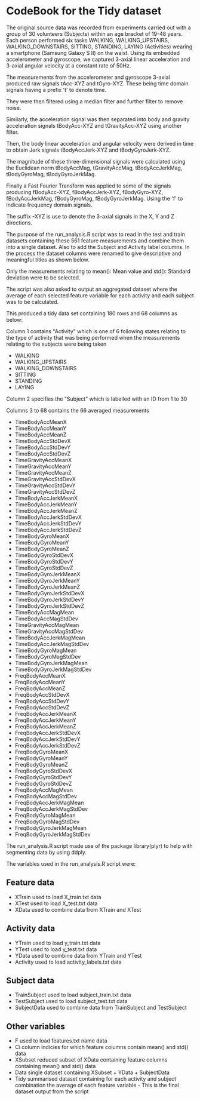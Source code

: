 # CodeBook for the Tidy dataset

The original source data was recorded from experiments carried out with a group of 30 volunteers (Subjects) within an age bracket of 19-48 years. Each person performed six tasks WALKING, WALKING_UPSTAIRS, WALKING_DOWNSTAIRS, SITTING, STANDING, LAYING (Activities) wearing a smartphone (Samsung Galaxy S II) on the waist. Using its embedded accelerometer and gyroscope, we captured 3-axial linear acceleration and 3-axial angular velocity at a constant rate of 50Hz. 

The measurements from the accelerometer and gyroscope 3-axial produced raw signals tAcc-XYZ and tGyro-XYZ. These being time domain signals having a prefix 't' to denote time.

They were then filtered using a median filter and further filter to remove noise.

Similarly, the acceleration signal was then separated into body and gravity acceleration signals tBodyAcc-XYZ and tGravityAcc-XYZ using another filter.

Then, the body linear acceleration and angular velocity were derived in time to obtain Jerk signals tBodyAccJerk-XYZ and tBodyGyroJerk-XYZ. 

The magnitude of these three-dimensional signals were calculated using the Euclidean norm tBodyAccMag, tGravityAccMag, tBodyAccJerkMag, tBodyGyroMag, tBodyGyroJerkMag.

Finally a Fast Fourier Transform was applied to some of the signals producing fBodyAcc-XYZ, fBodyAccJerk-XYZ, fBodyGyro-XYZ, fBodyAccJerkMag, fBodyGyroMag, fBodyGyroJerkMag. Using the 'f' to indicate frequency domain signals.

The suffix -XYZ is use to denote the 3-axial signals in the X, Y and Z directions.

The purpose of the run_analysis.R script was to read in the test and train datasets containing these 561 feature measurements and combine them into a single dataset. Also to add the Subject and Activity label columns. In the process the dataset columns were renamed to give descriptive and meaningful titles as shown below.

Only the measurements relating to mean(): Mean value and std(): Standard deviation were to be selected.

The script was also asked to output an aggregated dataset where the average of each selected feature variable for each activity and each subject was to be calculated.

This produced a tidy data set containing 180 rows and 68 columns as below:

Column 1 contains "Activity" which is one of 6 following states relating to the type of activity that was being performed when the measurements relating to the subjects were being taken
* WALKING
* WALKING_UPSTAIRS
* WALKING_DOWNSTAIRS
* SITTING
* STANDING
* LAYING

Column 2 specifies the "Subject" which is labelled with an ID from 1 to 30

Columns 3 to 68 contains the 66 averaged measurements

* TimeBodyAccMeanX
* TimeBodyAccMeanY
* TimeBodyAccMeanZ
* TimeBodyAccStdDevX
* TimeBodyAccStdDevY
* TimeBodyAccStdDevZ
* TimeGravityAccMeanX
* TimeGravityAccMeanY
* TimeGravityAccMeanZ
* TimeGravityAccStdDevX
* TimeGravityAccStdDevY
* TimeGravityAccStdDevZ
* TimeBodyAccJerkMeanX
* TimeBodyAccJerkMeanY
* TimeBodyAccJerkMeanZ
* TimeBodyAccJerkStdDevX
* TimeBodyAccJerkStdDevY
* TimeBodyAccJerkStdDevZ
* TimeBodyGyroMeanX
* TimeBodyGyroMeanY
* TimeBodyGyroMeanZ
* TimeBodyGyroStdDevX
* TimeBodyGyroStdDevY
* TimeBodyGyroStdDevZ
* TimeBodyGyroJerkMeanX
* TimeBodyGyroJerkMeanY
* TimeBodyGyroJerkMeanZ
* TimeBodyGyroJerkStdDevX
* TimeBodyGyroJerkStdDevY
* TimeBodyGyroJerkStdDevZ
* TimeBodyAccMagMean
* TimeBodyAccMagStdDev
* TimeGravityAccMagMean
* TimeGravityAccMagStdDev
* TimeBodyAccJerkMagMean
* TimeBodyAccJerkMagStdDev
* TimeBodyGyroMagMean
* TimeBodyGyroMagStdDev
* TimeBodyGyroJerkMagMean
* TimeBodyGyroJerkMagStdDev
* FreqBodyAccMeanX
* FreqBodyAccMeanY
* FreqBodyAccMeanZ
* FreqBodyAccStdDevX
* FreqBodyAccStdDevY
* FreqBodyAccStdDevZ
* FreqBodyAccJerkMeanX
* FreqBodyAccJerkMeanY
* FreqBodyAccJerkMeanZ
* FreqBodyAccJerkStdDevX
* FreqBodyAccJerkStdDevY
* FreqBodyAccJerkStdDevZ
* FreqBodyGyroMeanX
* FreqBodyGyroMeanY
* FreqBodyGyroMeanZ
* FreqBodyGyroStdDevX
* FreqBodyGyroStdDevY
* FreqBodyGyroStdDevZ
* FreqBodyAccMagMean
* FreqBodyAccMagStdDev
* FreqBodyAccJerkMagMean
* FreqBodyAccJerkMagStdDev
* FreqBodyGyroMagMean
* FreqBodyGyroMagStdDev
* FreqBodyGyroJerkMagMean
* FreqBodyGyroJerkMagStdDev
 
The run_analysis.R script made use of the package library(plyr) to help with segmenting data by using ddply.

The variables used in the run_analysis.R script were:

Feature data
------------
* XTrain used to load X_train.txt data
* XTest used to load X_test.txt data
* XData used to combine data from XTrain and XTest

Activity data
-------------
* YTrain used to load y_train.txt data
* YTest used to load y_test.txt data
* YData used to combine data from YTrain and YTest
* Activity used to load activity_labels.txt data

Subject data
------------
* TrainSubject used to load subject_train.txt data
* TestSubject used to load subject_test.txt data
* SubjectData used to combine data from TrainSubject and TestSubject

Other variables
---------------
* F used to load features.txt name data
* Ci  column indicies for which feature columns contain mean() and std() data
* XSubset reduced subset of XData containing feature columns containing mean() and std() data
* Data single dataset containing XSubset + YData + SubjectData
* Tidy summarised dataset containing for each activity and subject combination the average of each feature variable - This is the final dataset output from the script
